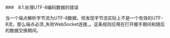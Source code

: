 ###　8.1.处理UTF-8编码数据的错误

当一个端点解析字节流为UTF-8数据，但发现字节流实际上不是一个有效的UTF-8流，那么端点必须_失败WebSocket连接_。这条规则应用在打开握手期间和随后的数据交换期间。
